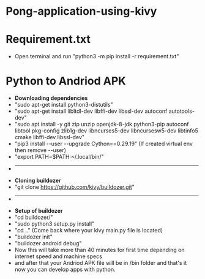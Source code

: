 # Pong-application-using-kivy

# Requirement.txt
- Open terminal and run "python3 -m pip install -r requirement.txt"

# Python to Andriod APK
- <b> Downloading dependencies </b>
- "sudo apt-get install python3-distutils"
- "sudo apt-get install libltdl-dev libffi-dev libssl-dev autoconf autotools-dev"
- "sudo apt install -y git zip unzip openjdk-8-jdk python3-pip autoconf libtool pkg-config zlib1g-dev libncurses5-dev libncursesw5-dev libtinfo5 cmake libffi-dev libssl-dev"
- "pip3 install --user --upgrade Cython==0.29.19" (If created virtual env then remove --user)
- "export PATH=$PATH:~/.local/bin/"
- <hr>
- <b>Cloning buildozer</b>
- "git clone https://github.com/kivy/buildozer.git"
- <hr>
- <b>Setup of buildozer</b>
- "cd buildozer/"
- "sudo python3 setup.py install"
- "cd .." (Come back where your kivy main.py file is located)
- "buildozer init"
- "buildozer android debug" 
- Now this will take more than 40 minutes for first time depending on internet speed and machine specs
- and after that your Andriod APK file will be in /bin folder and that's it now you can develop apps with python.
